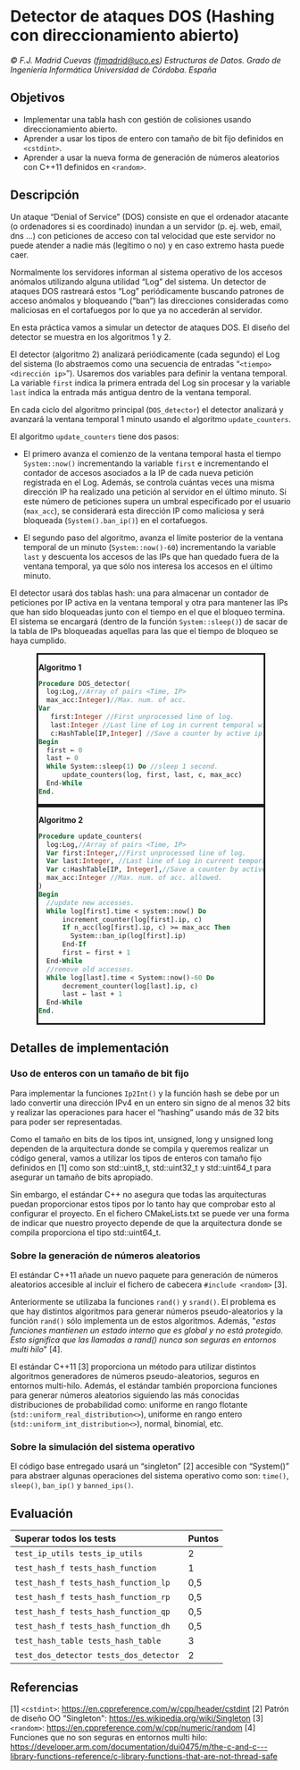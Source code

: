 # Detector de ataques DOS (Hashing con direccionamiento abierto)

*© F.J. Madrid Cuevas (fjmadrid@uco.es)*
*Estructuras de Datos. Grado de Ingeniería Informática*
*Universidad de Córdoba. España*

## Objetivos

- Implementar una tabla hash con gestión de colisiones usando direccionamiento abierto.
- Aprender a usar los tipos de entero con tamaño de bit fijo definidos en `<cstdint>`.
- Aprender a usar la nueva forma de generación de números aleatorios con C++11 definidos en `<random>`.
 
## Descripción

Un ataque “Denial of Service” (DOS) consiste en que el ordenador atacante (o ordenadores si es coordinado) inundan a un servidor (p. ej. web, email, dns …) con peticiones de acceso con tal velocidad que este servidor no puede atender a nadie más (legítimo o no) y en caso extremo hasta puede caer.

Normalmente los servidores informan al sistema operativo de los accesos anómalos utilizando alguna utilidad “Log” del sistema. Un detector de ataques DOS rastreará estos “Log” periódicamente buscando patrones de acceso anómalos y bloqueando (“ban”) las direcciones consideradas como maliciosas en el cortafuegos por lo que ya no accederán al servidor.

En esta práctica vamos a simular un detector de ataques DOS. El diseño del detector se muestra en los algoritmos 1 y 2.

El detector (algoritmo 2) analizará periódicamente (cada segundo) el Log del sistema (lo abstraemos como una secuencia de entradas “`<tiempo> <dirección ip>`”). Usaremos dos variables para definir la ventana temporal. La variable `first` indica la primera entrada del Log sin procesar y la variable `last` indica la entrada más antigua dentro de la ventana temporal.

En cada ciclo del algoritmo principal (`DOS_detector`) el detector analizará y avanzará la ventana temporal 1 minuto usando el algoritmo `update_counters`.

El algoritmo `update_counters` tiene dos pasos:

- El primero avanza el comienzo de la ventana temporal hasta el tiempo `System::now()` incrementando la variable `first` e incrementando el contador de accesos asociados a la IP de cada nueva petición registrada en el Log. Además, se controla cuántas veces una misma dirección IP ha realizado una petición al servidor en el último minuto. Si este número de peticiones supera un umbral especificado por el usuario (`max_acc`), se considerará esta dirección IP como maliciosa y será bloqueada (`System().ban_ip()`) en el cortafuegos.

- El segundo paso del algoritmo, avanza el límite posterior de la ventana temporal de un minuto (`System::now()-60`) incrementando la variable `last` y descuenta los accesos de las IPs que han quedado fuera de la ventana temporal, ya que sólo nos interesa los accesos en el último minuto.

El detector usará dos tablas hash: una para almacenar un contador de peticiones por IP activa en la ventana temporal y otra para mantener las IPs que han sido bloqueadas junto con el tiempo en el que el bloqueo termina. El sistema se encargará (dentro de la función `System::sleep()`) de sacar de la tabla de IPs bloqueadas aquellas para las que el tiempo de bloqueo se haya cumplido.

<div style= "margin-left: auto;
            margin-right: auto;
            width: 80%;
            border: solid;">

**Algoritmo 1**

```pascal
Procedure DOS_detector(
  log:Log,//Array of pairs <Time, IP>
  max_acc:Integer)//Max. num. of acc.
Var
   first:Integer //First unprocessed line of log.
   last:Integer //Last line of Log in current temporal window.
   c:HashTable[IP,Integer] //Save a counter by active ip.
Begin
  first ← 0
  last ← 0
  While System::sleep(1) Do //sleep 1 second.
 	  update_counters(log, first, last, c, max_acc)
  End-While
End.
```
</div>


<div style= "margin-left: auto;
            margin-right: auto;
            width: 80%;
            border: solid;">

**Algoritmo 2**

```pascal
Procedure update_counters(
  log:Log,//Array of pairs <Time, IP>
  Var first:Integer,//First unprocessed line of log.
  Var last:Integer, //Last line of Log in current temporal window.
  Var c:HashTable[IP, Integer],//Save a counter by active ip.
  max_acc:Integer //Max. num. of acc. allowed.
)
Begin
  //update new accesses.
  While log[first].time < system::now() Do
	  increment_counter(log[first].ip, c)
	  If n_acc(log[first].ip, c) >= max_acc Then
  	    System::ban_ip(log[first].ip)
	  End-If
	  first ← first + 1
  End-While
  //remove old accesses.
  While log[last].time < System::now()-60 Do
	  decrement_counter(log[last].ip, c)
	  last ← last + 1
  End-While
End.
```
</div>

## Detalles de implementación

### Uso de enteros con un tamaño de bit fijo

Para implementar la funciones `Ip2Int()` y la función hash se debe por un lado convertir una dirección IPv4 en un entero sin signo de al menos 32 bits y realizar las operaciones para hacer el “hashing” usando más de 32 bits para poder ser representadas.

Como el tamaño en bits de los tipos int, unsigned, long y unsigned long dependen de la arquitectura donde se compila y queremos realizar un código general, vamos a utilizar los tipos de enteros con tamaño fijo definidos en <cstdint> [1] como son std::uint8_t, std::uint32_t y std::uint64_t para asegurar un tamaño de bits apropiado.

Sin embargo, el estándar C++ no asegura que todas las arquitecturas puedan proporcionar estos tipos por lo tanto hay que comprobar esto al configurar el proyecto. En el fichero CMakeLists.txt se puede ver una forma de indicar que nuestro proyecto depende de que la arquitectura donde se compila proporciona el tipo std::uint64_t.

### Sobre la generación de números aleatorios

El estándar C++11 añade un nuevo paquete para generación de números aleatorios accesible al incluir el fichero de cabecera `#include <random>` [3].

Anteriormente se utilizaba la funciones `rand()` y `srand()`. El problema es que hay distintos algoritmos para generar números pseudo-aleatorios y la función `rand()` sólo implementa un de estos algoritmos. Además, "*estas funciones mantienen un estado interno que es global y no está protegido. Esto significa que las llamadas a rand() nunca son seguras en entornos multi hilo*" [4].

El estándar C++11 [3] proporciona un método para utilizar distintos algoritmos generadores de números pseudo-aleatorios, seguros en entornos multi-hilo. Además, el estándar también proporciona funciones para generar números aleatorios siguiendo las más conocidas distribuciones de probabilidad como: uniforme en rango flotante (`std::uniform_real_distribution<>`), uniforme en rango entero (`std::uniform_int_distribution<>`), normal, binomial, etc.

### Sobre la simulación del sistema operativo

El código base entregado usará un “singleton” [2] accesible con “System()” para abstraer algunas operaciones del sistema operativo como son: `time()`, `sleep()`,  `ban_ip()` y `banned_ips()`.

## Evaluación

| Superar todos los tests | Puntos |
| :-- | :-- |
| `test_ip_utils tests_ip_utils` | 2 |
| `test_hash_f tests_hash_function` | 1 |
| `test_hash_f tests_hash_function_lp` | 0,5 |
| `test_hash_f tests_hash_function_rp` | 0,5 |
| `test_hash_f tests_hash_function_qp` | 0,5 |
| `test_hash_f tests_hash_function_dh` | 0,5 |
| `test_hash_table tests_hash_table`   | 3 |
| `test_dos_detector tests_dos_detector` | 2 |


## Referencias

[1] `<cstdint>`: https://en.cppreference.com/w/cpp/header/cstdint
[2] Patrón de diseño OO "Singleton": https://es.wikipedia.org/wiki/Singleton
[3] `<random>`: https://en.cppreference.com/w/cpp/numeric/random 
[4] Funciones que no son seguras en entornos multi hilo: https://developer.arm.com/documentation/dui0475/m/the-c-and-c---library-functions-reference/c-library-functions-that-are-not-thread-safe
